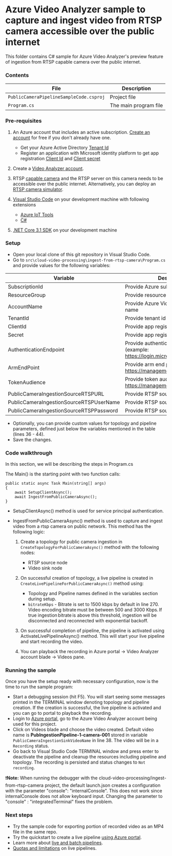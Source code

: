 # Azure Video Analyzer sample to capture and ingest video from RTSP camera accessible over the public internet  

This folder contains C# sample for Azure Video Analyzer's preview feature of ingestion from RTSP capable camera over the public internet. 

### Contents

| File             | Description                                                   |
|-------------------------|---------------------------------------------------------------|
| `PublicCameraPipelineSampleCode.csproj`| Project file                                                 |
| `Program.cs`            | The main program file                                         |

### Pre-requisites

1. An Azure account that includes an active subscription. [Create an account](https://azure.microsoft.com/free/?WT.mc_id=A261C142F) for free if you don't already have one.
    * Get your Azure Active Directory [Tenant Id](https://docs.microsoft.com/azure/active-directory/fundamentals/active-directory-how-to-find-tenant)
    * Register an application with Microsoft identity platform to get app registration [Client Id](https://docs.microsoft.com/azure/active-directory/develop/quickstart-register-app#register-an-application) and [Client secret](https://docs.microsoft.com/azure/active-directory/develop/quickstart-register-app#add-a-client-secret)

1. Create a [Video Analyzer account](../create-video-analyzer-account.md).

1. RTSP [capable camera](https://aka.ms/service-supported-cameras) and the RTSP server on this camera needs to be accessible over the public internet. Alternatively, you can deploy an [RTSP camera simulator](https://aka.ms/deploy-rtsp-camsim). 

1. [Visual Studio Code](https://code.visualstudio.com/) on your development machine with following extensions
    * [Azure IoT Tools](https://marketplace.visualstudio.com/items?itemName=vsciot-vscode.azure-iot-tools)
    * [C#](https://marketplace.visualstudio.com/items?itemName=ms-dotnettools.csharp)

1. [.NET Core 3.1 SDK](https://dotnet.microsoft.com/download/dotnet-core/3.1) on your development machine

### Setup

- Open your local clone of this git repository in Visual Studio Code.
- Go to `src\cloud-video-processing\ingest-from-rtsp-camera\Program.cs` and provide values for the following variables:

| Variable       | Description                                |
|----------------------|--------------------------------------------|
| SubscriptionId | Provide Azure subscription Id    |
| ResourceGroup | Provide resource group name |
| AccountName | Provide Azure Video Analyzer account name |
| TenantId | Provide tenant id |
| ClientId | Provide app registration client id |
| Secret | Provide app registration client secret |
| AuthenticationEndpoint | Provide authentication end point (example: https://login.microsoftonline.com) |
| ArmEndPoint | Provide arm end point (example: https://management.azure.com) |
| TokenAudience | Provide token audience (example: https://management.core.windows.net) |
| PublicCameraIngestionSourceRTSPURL | Provide RTSP source url  |
| PublicCameraIngestionSourceRTSPUserName | Provide RTSP source username |
| PublicCameraIngestionSourceRTSPPassword | Provide RTSP source password |

- Optionally, you can provide custom values for topology and pipeline parameters, defined just below the variables mentioned in the table (lines 36 - 44).
- Save the changes.

### Code walkthrough

In this section, we will be describing the steps in Program.cs

The Main() is the starting point with two function calls:

```
public static async Task Main(string[] args)
{
    await SetupClientAsync();
    await IngestFromPublicCameraAsync();
}
```

- SetupClientAsync() method is used for service principal authentication.
- IngestFromPublicCameraAsync() method is used to capture and ingest video from a rtsp camera on public network. This method has the following logic:

    1. Create a topology for public camera ingestion in `CreateTopologyForPublicCameraAsync()` method with the following nodes:
        *  RTSP source node
        *  Video sink node

    1. On successful creation of topology, a live pipeline is created in `CreateLivePipelineForPublicCameraAsync()` method using: 
        * Topology and Pipeline names defined in the variables section during setup.
        *  `bitrateKbps` - Bitrate is set to 1500 kbps by default in line 270. Video encoding bitrate must be between 500 and 3000 Kbps. If true ingestion bitrate is above this threshold, ingestion will be disconnected and reconnected with exponential backoff.

    1. On successful completion of pipeline, the pipeline is activated using ActivateLivePipelineAsync() method. This will start your live pipeline and start recording the video.
 
    1. You can playback the recording in Azure portal -> Video Analyzer account blade -> Videos pane.

### Running the sample

Once you have the setup ready with necessary configuration, now is the time to run the sample program:

- Start a debugging session (hit F5). You will start seeing some messages printed in the TERMINAL window denoting topology and pipeline creation. If the creation is successful, the live pipeline is activated and you can go to portal to playback the recording. 
- Login to [Azure portal](https://portal.azure.com/), go to the Azure Video Analyzer account being used for this project.
- Click on Videos blade and choose the video created. Default video name is **PubIngestionPipeline-1-camera-001** stored in variable `PublicCameraIngestionSinkVideoName` in line 38. The video will be in a `Recording` status. 
- Go back to Visual Studio Code TERMINAL window and press enter to deactivate the pipeline and cleanup the resources including pipeline and topology. The recording is persisted and status changes to `Not recording`.

❗**Note:** When running the debugger with the cloud-video-processing/ingest-from-rtsp-camera project, the default launch.json creates a configuration with the parameter "console": "internalConsole". This does not work since internalConsole does not allow keyboard input. Changing the parameter to "console" : "integratedTerminal" fixes the problem.

### Next steps

- Try the sample code for exporting portion of recorded video as an MP4 file in the same repo.
- Try the quickstart to create a live pipeline [using Azure portal](https://aka.ms/cloudpipeline).
- Learn more about [live and batch pipelines](https://docs.microsoft.com/azure/azure-video-analyzer/video-analyzer-docs/pipeline).
- [Quotas and limitations](https://aka.ms/livequota) on live pipelines.
